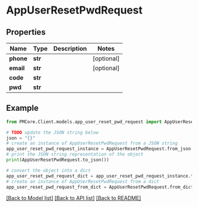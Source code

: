 # AppUserResetPwdRequest


## Properties

Name | Type | Description | Notes
------------ | ------------- | ------------- | -------------
**phone** | **str** |  | [optional] 
**email** | **str** |  | [optional] 
**code** | **str** |  | 
**pwd** | **str** |  | 

## Example

```python
from PMCore.Client.models.app_user_reset_pwd_request import AppUserResetPwdRequest

# TODO update the JSON string below
json = "{}"
# create an instance of AppUserResetPwdRequest from a JSON string
app_user_reset_pwd_request_instance = AppUserResetPwdRequest.from_json(json)
# print the JSON string representation of the object
print(AppUserResetPwdRequest.to_json())

# convert the object into a dict
app_user_reset_pwd_request_dict = app_user_reset_pwd_request_instance.to_dict()
# create an instance of AppUserResetPwdRequest from a dict
app_user_reset_pwd_request_from_dict = AppUserResetPwdRequest.from_dict(app_user_reset_pwd_request_dict)
```
[[Back to Model list]](../README.md#documentation-for-models) [[Back to API list]](../README.md#documentation-for-api-endpoints) [[Back to README]](../README.md)


